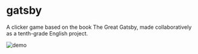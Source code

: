 # gatsby
A clicker game based on the book The Great Gatsby, made collaboratively as a tenth-grade English project.

![demo](https://user-images.githubusercontent.com/29758429/235373802-33715efa-5e82-45c6-b4c2-8db8d3c58095.gif)
